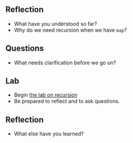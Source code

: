 Reflection
----------

* What have you understood so far?
* Why do we need recursion when we have `map`?

Questions
---------

* What needs clarification before we go on?

Lab
---

* Begin [the lab on recursion](../Labs/recursion-basics-lab.html)
* Be prepared to reflect and to ask questions.

Reflection
----------

* What else have you learned?

